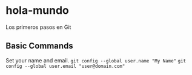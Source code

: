 # hola-mundo
Los primeros pasos en Git

## Basic Commands
Set your name and email. 
`git config --global user.name "My Name"`
`git config --global user.email "user@domain.com"`
